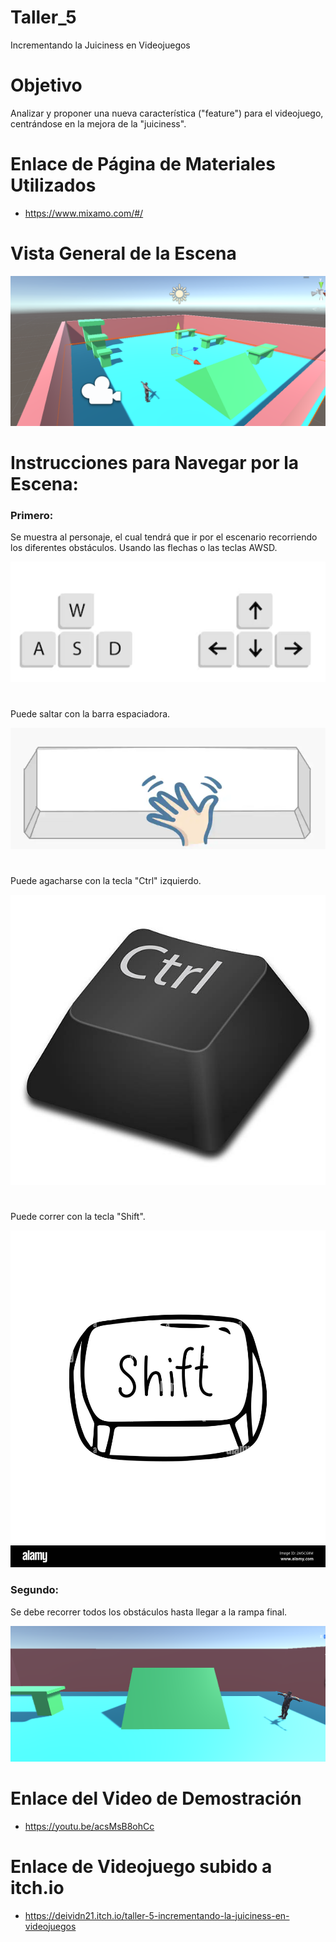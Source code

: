 # Taller_5
Incrementando la Juiciness en Videojuegos

# Objetivo
Analizar y proponer una nueva característica ("feature") para el videojuego, centrándose en la mejora de la "juiciness".

# Enlace de Página de Materiales Utilizados
- https://www.mixamo.com/#/

# Vista General de la Escena
![Imagen](https://github.com/DeividN21/Taller_5/blob/main/VistaGeneral.png?raw=true)

# Instrucciones para Navegar por la Escena:
### Primero:
Se muestra al personaje, el cual tendrá que ir por el escenario recorriendo los diferentes obstáculos. Usando las flechas o las teclas AWSD.

![Imagen](https://github.com/DeividN21/Taller_2/blob/main/Instrucciones1.png?raw=true)

#
Puede saltar con la barra espaciadora.

![Imagen](https://github.com/DeividN21/Taller_3/blob/main/Tanque3.png?raw=true)

#
Puede agacharse con la tecla "Ctrl" izquierdo.

![Imagen](https://github.com/DeividN21/Taller_5/blob/main/ctrl_button.jpg?raw=true)

#
Puede correr con la tecla "Shift".

![Imagen](https://github.com/DeividN21/Taller_5/blob/main/shift_button.jpg?raw=true)

### Segundo:
Se debe recorrer todos los obstáculos hasta llegar a la rampa final.

![Imagen](https://github.com/DeividN21/Taller_5/blob/main/rampa_final.png?raw=true)

# Enlace del Video de Demostración
- https://youtu.be/acsMsB8ohCc
  
# Enlace de Videojuego subido a itch.io
- https://deividn21.itch.io/taller-5-incrementando-la-juiciness-en-videojuegos
